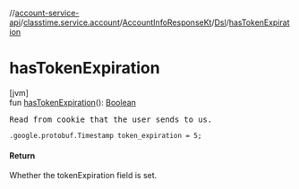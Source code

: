 //[account-service-api](../../../../index.md)/[classtime.service.account](../../index.md)/[AccountInfoResponseKt](../index.md)/[Dsl](index.md)/[hasTokenExpiration](has-token-expiration.md)

# hasTokenExpiration

[jvm]\
fun [hasTokenExpiration](has-token-expiration.md)(): [Boolean](https://kotlinlang.org/api/latest/jvm/stdlib/kotlin/-boolean/index.html)

<pre>
Read from cookie that the user sends to us.
</pre>

<code>.google.protobuf.Timestamp token_expiration = 5;</code>

#### Return

Whether the tokenExpiration field is set.

